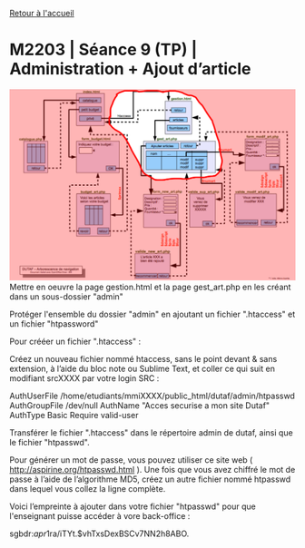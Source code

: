 [Retour à l'accueil](README.md)

# M2203 | Séance 9 (TP) | Administration + Ajout d’article
![GitHub Logo](/plangestion-gest_art.png)
Mettre en oeuvre la page gestion.html et la page gest_art.php en les créant dans un sous-dossier "admin"

Protéger l'ensemble du dossier "admin" en ajoutant un fichier ".htaccess" et un fichier "htpassword"

Pour crééer un fichier ".htaccess" :

Créez un nouveau fichier nommé htaccess, sans le point devant & sans extension, à l’aide du bloc note ou Sublime Text, et coller ce qui suit en modifiant srcXXXX par votre login SRC :

AuthUserFile /home/etudiants/mmiXXXX/public_html/dutaf/admin/htpasswd
AuthGroupFile /dev/null
AuthName "Acces securise a mon site Dutaf"
AuthType Basic
<LIMIT GET POST>
Require valid-user
</LIMIT>


Transférer le fichier ".htaccess" dans le répertoire admin de dutaf, ainsi que le fichier "htpasswd".

Pour générer un mot de passe, vous pouvez utiliser ce site web ( http://aspirine.org/htpasswd.html ). Une fois que vous avez chiffré le mot de passe à l’aide de l’algorithme MD5, créez un autre fichier nommé htpasswd dans lequel vous collez la ligne complète.

Voici l’empreinte  à ajouter dans votre fichier "htpasswd" pour que l'enseignant puisse accéder à vore back-office :

sgbdr:$apr1$ra/iTYt.$vhTxsDexBSCv7NN2h8ABO.

